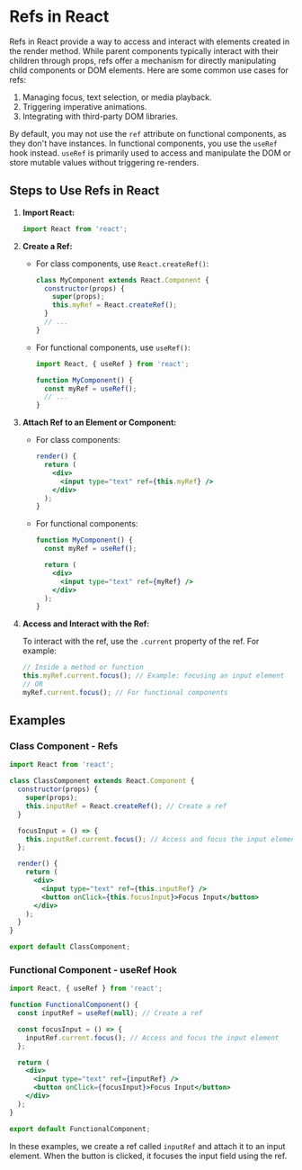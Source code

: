 # Refs in React

Refs in React provide a way to access and interact with elements created in the render method. While parent components typically interact with their children through props, refs offer a mechanism for directly manipulating child components or DOM elements. Here are some common use cases for refs:

1. Managing focus, text selection, or media playback.
2. Triggering imperative animations.
3. Integrating with third-party DOM libraries.

By default, you may not use the `ref` attribute on functional components, as they don't have instances. In functional components, you use the `useRef` hook instead. `useRef` is primarily used to access and manipulate the DOM or store mutable values without triggering re-renders.

## Steps to Use Refs in React

1. **Import React:**

    ```jsx
    import React from 'react';
    ```

2. **Create a Ref:**

    - For class components, use `React.createRef()`:

        ```jsx
        class MyComponent extends React.Component {
          constructor(props) {
            super(props);
            this.myRef = React.createRef();
          }
          // ...
        }
        ```

    - For functional components, use `useRef()`:

        ```jsx
        import React, { useRef } from 'react';

        function MyComponent() {
          const myRef = useRef();
          // ...
        }
        ```

3. **Attach Ref to an Element or Component:**

    - For class components:

        ```jsx
        render() {
          return (
            <div>
              <input type="text" ref={this.myRef} />
            </div>
          );
        }
        ```

    - For functional components:

        ```jsx
        function MyComponent() {
          const myRef = useRef();

          return (
            <div>
              <input type="text" ref={myRef} />
            </div>
          );
        }
        ```

4. **Access and Interact with the Ref:**

    To interact with the ref, use the `.current` property of the ref. For example:

    ```jsx
    // Inside a method or function
    this.myRef.current.focus(); // Example: focusing an input element
    // OR
    myRef.current.focus(); // For functional components
    ```

## Examples

### Class Component - Refs

```jsx
import React from 'react';

class ClassComponent extends React.Component {
  constructor(props) {
    super(props);
    this.inputRef = React.createRef(); // Create a ref
  }

  focusInput = () => {
    this.inputRef.current.focus(); // Access and focus the input element
  };

  render() {
    return (
      <div>
        <input type="text" ref={this.inputRef} />
        <button onClick={this.focusInput}>Focus Input</button>
      </div>
    );
  }
}

export default ClassComponent;
```

### Functional Component - useRef Hook

```jsx
import React, { useRef } from 'react';

function FunctionalComponent() {
  const inputRef = useRef(null); // Create a ref

  const focusInput = () => {
    inputRef.current.focus(); // Access and focus the input element
  };

  return (
    <div>
      <input type="text" ref={inputRef} />
      <button onClick={focusInput}>Focus Input</button>
    </div>
  );
}

export default FunctionalComponent;
```

In these examples, we create a ref called `inputRef` and attach it to an input element. When the button is clicked, it focuses the input field using the ref.




